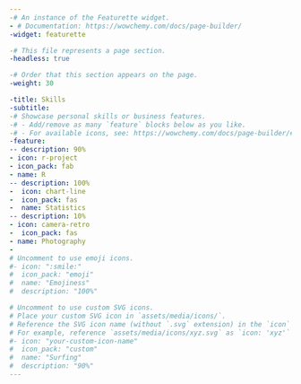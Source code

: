 ```yaml
---
-# An instance of the Featurette widget.
- # Documentation: https://wowchemy.com/docs/page-builder/
-widget: featurette

-# This file represents a page section.
-headless: true

-# Order that this section appears on the page.
-weight: 30

-title: Skills
-subtitle:
-# Showcase personal skills or business features.
-# - Add/remove as many `feature` blocks below as you like.
-# - For available icons, see: https://wowchemy.com/docs/page-builder/#icons
-feature:
-- description: 90%
- icon: r-project
- icon_pack: fab
- name: R
-- description: 100%
-  icon: chart-line
-  icon_pack: fas
-  name: Statistics
-- description: 10%
- icon: camera-retro
-  icon_pack: fas
- name: Photography
-
# Uncomment to use emoji icons.
#- icon: ":smile:"
#  icon_pack: "emoji"
#  name: "Emojiness"
#  description: "100%"  

# Uncomment to use custom SVG icons.
# Place your custom SVG icon in `assets/media/icons/`.
# Reference the SVG icon name (without `.svg` extension) in the `icon` field.
# For example, reference `assets/media/icons/xyz.svg` as `icon: 'xyz'`
#- icon: "your-custom-icon-name"
#  icon_pack: "custom"
#  name: "Surfing"
#  description: "90%"
---
```

